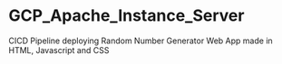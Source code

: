 # GCP_Apache_Instance_Server
CICD Pipeline deploying Random Number Generator Web App made in HTML, Javascript and CSS
